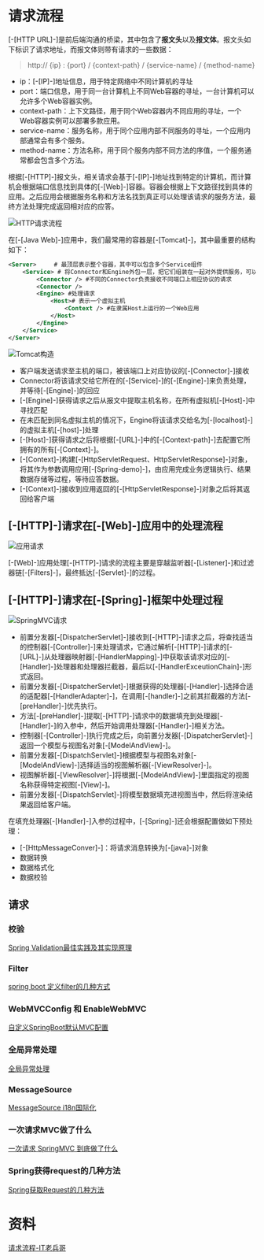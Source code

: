 # 请求流程

[-[HTTP URL]-]是前后端沟通的桥梁，其中包含了**报文头**以及**报文体**。报文头如下标识了请求地址，而报文体则带有请求的一些数据：

> http:// {ip} : {port} / {context-path} / {service-name} / {method-name}

* ip：[-[IP]-]地址信息，用于特定网络中不同计算机的寻址
* port：端口信息，用于同一台计算机上不同Web容器的寻址，一台计算机可以允许多个Web容器实例。
* context-path：上下文路径，用于同个Web容器内不同应用的寻址，一个Web容器实例可以部署多款应用。
* service-name：服务名称，用于同个应用内部不同服务的寻址，一个应用内部通常会有多个服务。
* method-name：方法名称，用于同个服务内部不同方法的序值，一个服务通常都会包含多个方法。

根据[-[HTTP]-]报文头，相关请求会基于[-[IP]-]地址找到特定的计算机，而计算机会根据端口信息找到具体的[-[Web]-]容器。容器会根据上下文路径找到具体的应用。之后应用会根据服务名称和方法名找到真正可以处理该请求的服务方法，最终方法处理完成返回相对应的应答。

![HTTP请求流程](/img/http-request.png)

在[-[Java Web]-]应用中，我们最常用的容器是[-[Tomcat]-]，其中最重要的结构如下：

````xml
<Server>     # 最顶层表示整个容器，其中可以包含多个Service组件                  
    <Service> # 将Connector和Engine外包一层，把它们组装在一起对外提供服务，可以包含多个Connector，但是只能包含一个Engine。
        <Connector /> #不同的Connector负责接收不同端口上相应协议的请求
        <Connector />
        <Engine> #处理请求
            <Host># 表示一个虚拟主机
                <Context /> #在隶属Host上运行的一个Web应用
            </Host>
        </Engine>        
    </Service>
</Server>
````

![Tomcat构造](/img/Tomcat-Request.png)

* 客户端发送请求至主机的端口，被该端口上对应协议的[-[Connector]-]接收
* Connector将该请求交给它所在的[-[Service]-]的[-[Engine]-]来负责处理，并等待[-[Engine]-]的回应
* [-[Engine]-]获得请求之后从报文中提取主机名称，在所有虚拟机[-[Host]-]中寻找匹配
* 在未匹配到同名虚拟主机的情况下，Engine将该请求交给名为[-[localhost]-]的虚拟主机[-[host]-]处理
* [-[Host]-]获得请求之后将根据[-[URL]-]中的[-[Context-path]-]去配置它所拥有的所有[-[Context]-]。
* [-[Context]-]构建[-[HttpServletRequest、HttpServletResponse]-]对象，将其作为参数调用应用[-[Spring-demo]-]，由应用完成业务逻辑执行、结果数据存储等过程，等待应答数据。
* [-[Context]-]接收到应用返回的[-[HttpServletResponse]-]对象之后将其返回给客户端

## [-[HTTP]-]请求在[-[Web]-]应用中的处理流程

![应用请求](/img/Context-Request.png)

[-[Web]-]应用处理[-[HTTP]-]请求的流程主要是穿越监听器[-[Listener]-]和过滤器链[-[Filters]-]，最终抵达[-[Servlet]-]的过程。


## [-[HTTP]-]请求在[-[Spring]-]框架中处理过程

![SpringMVC请求](/img/Spring-Request.png)

* 前置分发器[-[DispatcherServlet]-]接收到[-[HTTP]-]请求之后，将查找适当的控制器[-[Controller]-]来处理请求，它通过解析[-[HTTP]-]请求的[-[URL]-]从处理器映射器[-[HandlerMapping]-]中获取该请求对应的[-[Handler]-]处理器和处理器拦截器，最后以[-[HandlerExceutionChain]-]形式返回。
* 前置分发器[-[DispatcherServlet]-]根据获得的处理器[-[Handler]-]选择合适的适配器[-[HandlerAdapter]-]，在调用[-[handler]-]之前其拦截器的方法[-[preHandler]-]优先执行。
* 方法[-[preHandler]-]提取[-[HTTP]-]请求中的数据填充到处理器[-[Handler]-]的入参中，然后开始调用处理器[-[Handler]-]相关方法。
* 控制器[-[Controller]-]执行完成之后，向前置分发器[-[DispatcherServlet]-]返回一个模型与视图名对象[-[ModelAndView]-]。
* 前置分发器[-[DispatchServlet]-]根据模型与视图名对象[-[ModelAndView]-]选择适当的视图解析器[-[ViewResolver]-]。
* 视图解析器[-[ViewResolver]-]将根据[-[ModelAndView]-]里面指定的视图名称获得特定视图[-[View]-]。
* 前置分发器[-[DispatchServlet]-]将模型数据填充进视图当中，然后将渲染结果返回给客户端。

在填充处理器[-[Handler]-]入参的过程中，[-[Spring]-]还会根据配置做如下预处理：
* [-[HttpMessageConver]-]：将请求消息转换为[-[java]-]对象
* 数据转换
* 数据格式化
* 数据校验

## 请求


### 校验

[Spring Validation最佳实践及其实现原理](https://segmentfault.com/a/1190000023471742)


### Filter

[spring boot 定义filter的几种方式](https://blog.csdn.net/ykzimu/article/details/101345013)

### WebMVCConfig 和 EnableWebMVC

[自定义SpringBoot默认MVC配置](https://zhuanlan.zhihu.com/p/344541013)

### 全局异常处理

[全局异常处理](https://spring.io/blog/2013/11/01/exception-handling-in-spring-mvc)

### MessageSource

[MessageSource i18n国际化](https://www.jianshu.com/p/a354d3f849ec)


### 一次请求MVC做了什么

[一次请求 SpringMVC 到底做了什么](https://juejin.cn/post/6844904088853807112)


### Spring获得request的几种方法

[Spring获取Request的几种方法](https://www.cnblogs.com/kismetv/p/8757260.html)

# 资料

[请求流程-IT老兵哥](https://segmentfault.com/a/1190000021137583)

